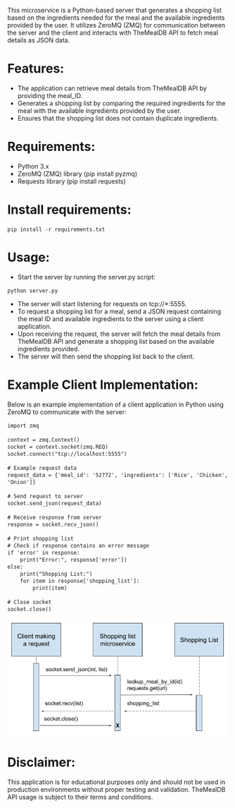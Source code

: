 This microservice is a Python-based server that generates a shopping list based on the ingredients needed for the meal and the available ingredients provided by the user. It utilizes ZeroMQ (ZMQ) for communication between the server and the client and interacts with TheMealDB API to fetch meal details as JSON data.

# Features:
* The application can retrieve meal details from TheMealDB API by providing the meal_ID.
* Generates a shopping list by comparing the required ingredients for the meal with the available ingredients provided by the user.
* Ensures that the shopping list does not contain duplicate ingredients.

# Requirements:
* Python 3.x
* ZeroMQ (ZMQ) library (pip install pyzmq)
* Requests library (pip install requests)

# Install requirements:
```
pip install -r requirements.txt
```

# Usage:
* Start the server by running the server.py script:

```
python server.py
```

* The server will start listening for requests on tcp://*:5555.
* To request a shopping list for a meal, send a JSON request containing the meal ID and available ingredients to the server using a client application.
* Upon receiving the request, the server will fetch the meal details from TheMealDB API and generate a shopping list based on the available ingredients provided.
* The server will then send the shopping list back to the client.

# Example Client Implementation:
Below is an example implementation of a client application in Python using ZeroMQ to communicate with the server:

```
import zmq

context = zmq.Context()
socket = context.socket(zmq.REQ)
socket.connect("tcp://localhost:5555")

# Example request data
request_data = {'meal_id': '52772', 'ingredients': ['Rice', 'Chicken', 'Onion']}

# Send request to server
socket.send_json(request_data)

# Receive response from server
response = socket.recv_json()

# Print shopping list
# Check if response contains an error message
if 'error' in response:
    print("Error:", response['error'])
else:
    print("Shopping List:")
    for item in response['shopping_list']:
        print(item)

# Close socket
socket.close()
```

![UML diagram](uml-diagram.png)

# Disclaimer:
This application is for educational purposes only and should not be used in production environments without proper testing and validation. TheMealDB API usage is subject to their terms and conditions.
